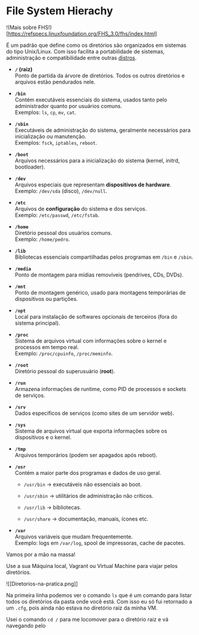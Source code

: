 # File System Hierachy

!(Mais sobre FHS!)[https://refspecs.linuxfoundation.org/FHS_3.0/fhs/index.html]

É um padrão que define como os diretórios são organizados em sistemas do tipo Unix/Linux. Com isso facilita a portabilidade de sistemas, administração e compatibilidade entre outras [distros](Linux-Distros).

- **`/` (raiz)**  
    Ponto de partida da árvore de diretórios. Todos os outros diretórios e arquivos estão pendurados nele.
    
- **`/bin`**  
    Contém executáveis essenciais do sistema, usados tanto pelo administrador quanto por usuários comuns.  
    Exemplos: `ls`, `cp`, `mv`, `cat`.
    
- **`/sbin`**  
    Executáveis de administração do sistema, geralmente necessários para inicialização ou manutenção.  
    Exemplos: `fsck`, `iptables`, `reboot`.
    
- **`/boot`**  
    Arquivos necessários para a inicialização do sistema (kernel, initrd, bootloader).
    
- **`/dev`**  
    Arquivos especiais que representam **dispositivos de hardware**.  
    Exemplo: `/dev/sda` (disco), `/dev/null`.
    
- **`/etc`**  
    Arquivos de **configuração** do sistema e dos serviços.  
    Exemplo: `/etc/passwd`, `/etc/fstab`.
    
- **`/home`**  
    Diretório pessoal dos usuários comuns.  
    Exemplo: `/home/pedro`.
    
- **`/lib`**  
    Bibliotecas essenciais compartilhadas pelos programas em `/bin` e `/sbin`.
    
- **`/media`**  
    Ponto de montagem para mídias removíveis (pendrives, CDs, DVDs).
    
- **`/mnt`**  
    Ponto de montagem genérico, usado para montagens temporárias de dispositivos ou partições.
    
- **`/opt`**  
    Local para instalação de softwares opcionais de terceiros (fora do sistema principal).
    
- **`/proc`**  
    Sistema de arquivos virtual com informações sobre o kernel e processos em tempo real.  
    Exemplo: `/proc/cpuinfo`, `/proc/meminfo`.
    
- **`/root`**  
    Diretório pessoal do superusuário (**root**).
    
- **`/run`**  
    Armazena informações de runtime, como PID de processos e sockets de serviços.
    
- **`/srv`**  
    Dados específicos de serviços (como sites de um servidor web).
    
- **`/sys`**  
    Sistema de arquivos virtual que exporta informações sobre os dispositivos e o kernel.
    
- **`/tmp`**  
    Arquivos temporários (podem ser apagados após reboot).
    
- **`/usr`**  
    Contém a maior parte dos programas e dados de uso geral.
    
    - `/usr/bin` → executáveis não essenciais ao boot.
        
    - `/usr/sbin` → utilitários de administração não críticos.
        
    - `/usr/lib` → bibliotecas.
        
    - `/usr/share` → documentação, manuais, ícones etc.
        
- **`/var`**  
    Arquivos variáveis que mudam frequentemente.  
    Exemplo: logs em `/var/log`, spool de impressoras, cache de pacotes.

Vamos por a mão na massa!

Use a sua Máquina local, Vagrant ou Virtual Machine para viajar pelos diretórios.

![[Diretorios-na-pratica.png]]


Na primeira linha podemos ver o comando `ls` que é um comando para listar todos os diretórios da pasta onde você está. Com isso eu só fui retornado a um `.cfg`, pois ainda não estava no diretório raiz da minha VM.

Usei o comando `cd /`  para me locomover para o diretório raiz
e vá navegando pelo 